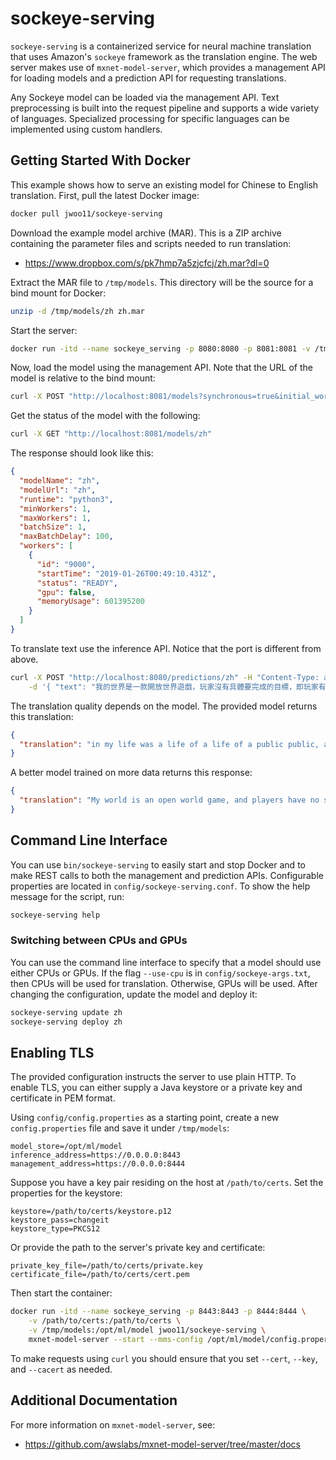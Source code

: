 # sockeye-serving
`sockeye-serving` is a containerized service for neural machine translation that uses Amazon's `sockeye` framework as the translation engine.
The web server makes use of `mxnet-model-server`, which provides a management API for loading models and a prediction API for requesting translations.

Any Sockeye model can be loaded via the management API.
Text preprocessing is built into the request pipeline and supports a wide variety of languages.
Specialized processing for specific languages can be implemented using custom handlers.

## Getting Started With Docker
This example shows how to serve an existing model for Chinese to English translation.
First, pull the latest Docker image:
```bash
docker pull jwoo11/sockeye-serving
```

Download the example model archive (MAR).
This is a ZIP archive containing the parameter files and scripts needed to run translation:
* https://www.dropbox.com/s/pk7hmp7a5zjcfcj/zh.mar?dl=0

Extract the MAR file to `/tmp/models`.
 This directory will be the source for a bind mount for Docker:
```bash
unzip -d /tmp/models/zh zh.mar
```

Start the server:
```bash
docker run -itd --name sockeye_serving -p 8080:8080 -p 8081:8081 -v /tmp/models:/opt/ml/model jwoo11/sockeye-serving
```

Now, load the model using the management API. Note that the URL of the model is relative to the bind mount:
```bash
curl -X POST "http://localhost:8081/models?synchronous=true&initial_workers=1&url=zh"
```
Get the status of the model with the following:
```bash
curl -X GET "http://localhost:8081/models/zh"
```
The response should look like this:
```json
{
  "modelName": "zh",
  "modelUrl": "zh",
  "runtime": "python3",
  "minWorkers": 1,
  "maxWorkers": 1,
  "batchSize": 1,
  "maxBatchDelay": 100,
  "workers": [
    {
      "id": "9000",
      "startTime": "2019-01-26T00:49:10.431Z",
      "status": "READY",
      "gpu": false,
      "memoryUsage": 601395200
    }
  ]
}
```

To translate text use the inference API. Notice that the port is different from above. 
```bash
curl -X POST "http://localhost:8080/predictions/zh" -H "Content-Type: application/json" \
    -d '{ "text": "我的世界是一款開放世界遊戲，玩家沒有具體要完成的目標，即玩家有超高的自由度選擇如何玩遊戲" }'
```

The translation quality depends on the model. The provided model returns this translation:
```json
{
  "translation": "in my life was a life of a life of a public public, and a public, a time, a video, a play, which, it was a time of a time of a time."
}
```

A better model trained on more data returns this response:
```json
{
  "translation": "My world is an open world game, and players have no specific goal to accomplish, that is, players have a high degree of freedom to choose how to play."
}
```

## Command Line Interface
You can use `bin/sockeye-serving` to easily start and stop Docker and to make REST calls to both the management and prediction APIs.
Configurable properties are located in `config/sockeye-serving.conf`.
To show the help message for the script, run:
```bash
sockeye-serving help
```

### Switching between CPUs and GPUs
You can use the command line interface to specify that a model should use either CPUs or GPUs.
If the flag `--use-cpu` is in `config/sockeye-args.txt`, then CPUs will be used for translation.
Otherwise, GPUs will be used.
After changing the configuration, update the model and deploy it:
```bash
sockeye-serving update zh
sockeye-serving deploy zh
```

## Enabling TLS
The provided configuration instructs the server to use plain HTTP.
To enable TLS, you can either supply a Java keystore or a private key and certificate in PEM format.

Using `config/config.properties` as a starting point, create a new `config.properties` file and save it under `/tmp/models`:
```properties
model_store=/opt/ml/model
inference_address=https://0.0.0.0:8443
management_address=https://0.0.0.0:8444
```
Suppose you have a key pair residing on the host at `/path/to/certs`.
Set the properties for the keystore:
```properties
keystore=/path/to/certs/keystore.p12
keystore_pass=changeit
keystore_type=PKCS12
```
Or provide the path to the server's private key and certificate:
```properties
private_key_file=/path/to/certs/private.key
certificate_file=/path/to/certs/cert.pem
```
Then start the container:
```bash
docker run -itd --name sockeye_serving -p 8443:8443 -p 8444:8444 \
    -v /path/to/certs:/path/to/certs \
    -v /tmp/models:/opt/ml/model jwoo11/sockeye-serving \
    mxnet-model-server --start --mms-config /opt/ml/model/config.properties
```

To make requests using `curl` you should ensure that you set `--cert`, `--key`, and `--cacert` as needed.

## Additional Documentation

For more information on `mxnet-model-server`, see:
* https://github.com/awslabs/mxnet-model-server/tree/master/docs
